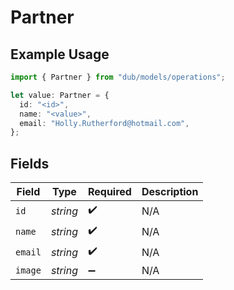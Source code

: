 # Partner

## Example Usage

```typescript
import { Partner } from "dub/models/operations";

let value: Partner = {
  id: "<id>",
  name: "<value>",
  email: "Holly.Rutherford@hotmail.com",
};
```

## Fields

| Field              | Type               | Required           | Description        |
| ------------------ | ------------------ | ------------------ | ------------------ |
| `id`               | *string*           | :heavy_check_mark: | N/A                |
| `name`             | *string*           | :heavy_check_mark: | N/A                |
| `email`            | *string*           | :heavy_check_mark: | N/A                |
| `image`            | *string*           | :heavy_minus_sign: | N/A                |